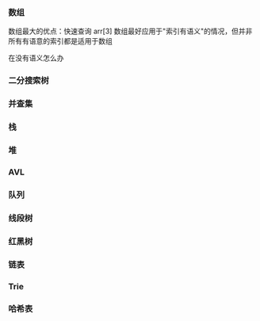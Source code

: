 ### 数组
数组最大的优点：快速查询  arr[3]
数组最好应用于"索引有语义"的情况，但并非所有有语意的索引都是适用于数组

在没有语义怎么办


### 二分搜索树



### 并查集

### 栈

### 堆

### AVL

### 队列

### 线段树

### 红黑树

### 链表

### Trie

### 哈希表
